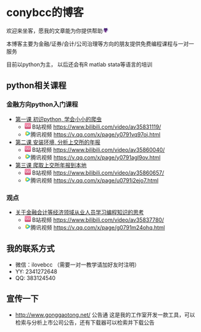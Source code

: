 # conybcc的博客
欢迎来坐客，愿我的文章能为你提供帮助<img src="topic/images/github.png" style="width:1rem" />

本博客主要为金融/证券/会计/公司治理等方向的朋友提供免费编程课程与一对一服务

目前以python为主， 以后还会有R matlab stata等语言的培训

## python相关课程

### 金融方向python入门课程
- [第一课 初识python, 学会小小的爬虫](topic/20181108_python_lesson1.md)
    - <img src="topic/images/bilibili.png" style="width:1rem" /> B站视频 <a href="https://www.bilibili.com/video/av35831119/" target="_blank">https://www.bilibili.com/video/av35831119/</a>
    - <img src="topic/images/v_qq.png" style="width:1rem" />腾讯视频 <a href="https://v.qq.com/x/page/y0791vq97oj.html" target="_blank">https://v.qq.com/x/page/y0791vq97oj.html</a>
- [第二课 安装环境, 分析上交所的年报](topic/20181109_python_lesson2.md)
    - <img src="topic/images/bilibili.png" style="width:1rem" /> B站视频 <a href="https://www.bilibili.com/video/av35860040/" target="_blank">https://www.bilibili.com/video/av35860040/</a>
    - <img src="topic/images/v_qq.png" style="width:1rem" />腾讯视频 <a href="https://v.qq.com/x/page/y0791agl9ov.html" target="_blank">https://v.qq.com/x/page/y0791agl9ov.html</a>
- [第三课 爬取上交所年报到本地](topic/20181111_python_lesson3.md)
    - <img src="topic/images/bilibili.png" style="width:1rem" /> B站视频 <a href="https://www.bilibili.com/video/av35860657/" target="_blank">https://www.bilibili.com/video/av35860657/</a>
    - <img src="topic/images/v_qq.png" style="width:1rem" />腾讯视频 <a href="https://v.qq.com/x/page/u0791i2ejo7.html" target="_blank">https://v.qq.com/x/page/u0791i2ejo7.html</a>

### 观点
- [关于金融会计等经济领域从业人员学习编程知识的思考](topic/20181110_viewpoint_about_learn_program.md)
    - <img src="topic/images/bilibili.png" style="width:1rem" /> B站视频 <a href="https://www.bilibili.com/video/av35837780/" target="_blank">https://www.bilibili.com/video/av35837780/</a>
    - <img src="topic/images/v_qq.png" style="width:1rem" />腾讯视频 <a href="https://v.qq.com/x/page/g0791m24ohq.html" target="_blank">https://v.qq.com/x/page/g0791m24ohq.html</a>

## 我的联系方式
- 微信：ilovebcc （需要一对一教学请加好友时注明）
- YY: 2341272648
- QQ: 383124540

## 宣传一下
- <a href="http://www.gonggaotong.net/" target="_blank">http://www.gonggaotong.net/</a> 公告通 这是我的工作室开发一款工具，可以检索与分析上市公司公告，还有下载器可以检索并下载公告